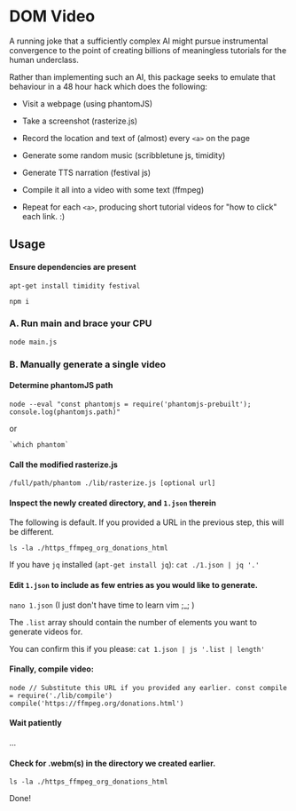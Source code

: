 # DOM Video

A running joke that a sufficiently complex AI might pursue instrumental convergence to the point of creating billions of meaningless tutorials for the human underclass.

Rather than implementing such an AI, this package seeks to emulate that behaviour in a 48 hour hack which does the following:

- Visit a webpage (using phantomJS)

- Take a screenshot (rasterize.js)

- Record the location and text of (almost) every `<a>` on the page

- Generate some random music (scribbletune js, timidity)

- Generate TTS narration (festival js)

- Compile it all into a video with some text (ffmpeg)

- Repeat for each `<a>`, producing short tutorial videos for "how to click" each link. :)

## Usage

#### Ensure dependencies are present

`apt-get install timidity festival`

`npm i`

### A. Run main and brace your CPU

`node main.js`

### B. Manually generate a single video

#### Determine phantomJS path

`node --eval "const phantomjs = require('phantomjs-prebuilt'); console.log(phantomjs.path)"`

or 

```
`which phantom`
```

#### Call the modified rasterize.js

`/full/path/phantom ./lib/rasterize.js [optional url]`

#### Inspect the newly created directory, and `1.json` therein

The following is default. If you provided a URL in the previous step, this will be different.

`ls -la ./https_ffmpeg_org_donations_html`

If you have `jq` installed (`apt-get install jq`): `cat ./1.json | jq '.'`

#### Edit `1.json` to include as few entries as you would like to generate.

`nano 1.json` (I just don't have time to learn vim ;_; )

The `.list` array should contain the number of elements you want to generate videos for.

You can confirm this if you please: `cat 1.json | js '.list | length'`

#### Finally, compile video:

`node
	// Substitute this URL if you provided any earlier.
	const compile = require('./lib/compile')
	compile('https://ffmpeg.org/donations.html')
`

#### Wait patiently

...

#### Check for .webm(s) in the directory we created earlier.

`ls -la ./https_ffmpeg_org_donations_html`

Done!

